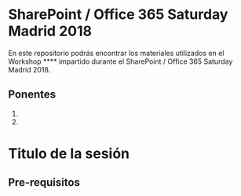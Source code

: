 # SharePoint / Office 365 Saturday Madrid 2018

En este repositorio podrás encontrar los materiales utilizados en el Workshop **** impartido durante el SharePoint / Office 365 Saturday Madrid 2018.

## Ponentes
1.
2. 

# Titulo de la sesión

## Pre-requisitos

